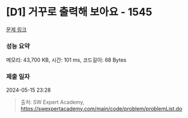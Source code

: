 # [D1] 거꾸로 출력해 보아요 - 1545 

[문제 링크](https://swexpertacademy.com/main/code/problem/problemDetail.do?contestProbId=AV2gbY0qAAQBBAS0) 

### 성능 요약

메모리: 43,700 KB, 시간: 101 ms, 코드길이: 68 Bytes

### 제출 일자

2024-05-15 23:28



> 출처: SW Expert Academy, https://swexpertacademy.com/main/code/problem/problemList.do